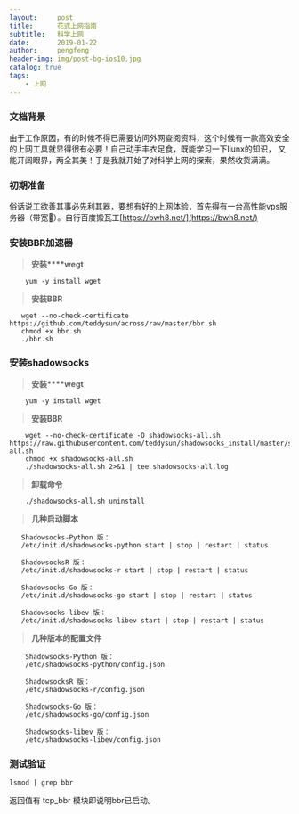 ```yaml
---
layout:     post
title:      花式上网指南
subtitle:   科学上网
date:       2019-01-22
author:     pengfeng
header-img: img/post-bg-ios10.jpg
catalog: true
tags:
    - 上网
---
```


### 文档背景

   由于工作原因，有的时候不得已需要访问外网查阅资料，这个时候有一款高效安全的上网工具就显得很有必要！自己动手丰衣足食，既能学习一下liunx的知识，
 又能开阔眼界，两全其美！于是我就开始了对科学上网的探索，果然收货满满。

### 初期准备

   俗话说工欲善其事必先利其器，要想有好的上网体验，首先得有一台高性能vps服务器（带宽👻）。自行百度搬瓦工[https://bwh8.net/](https://bwh8.net/)
   
### 安装BBR加速器
   >**安装****wegt**
   
        yum -y install wget
       
   >**安装BBR**
   
       wget --no-check-certificate https://github.com/teddysun/across/raw/master/bbr.sh
       chmod +x bbr.sh
       ./bbr.sh

### 安装shadowsocks

   >**安装****wegt**
        
        yum -y install wget
        
   >**安装BBR**
        
        wget --no-check-certificate -O shadowsocks-all.sh https://raw.githubusercontent.com/teddysun/shadowsocks_install/master/shadowsocks-all.sh
        chmod +x shadowsocks-all.sh
        ./shadowsocks-all.sh 2>&1 | tee shadowsocks-all.log
        
   >**卸载命令**
        
        ./shadowsocks-all.sh uninstall
        
   >**几种启动脚本**
   
       Shadowsocks-Python 版：
       /etc/init.d/shadowsocks-python start | stop | restart | status
       
       ShadowsocksR 版：
       /etc/init.d/shadowsocks-r start | stop | restart | status
       
       Shadowsocks-Go 版：
       /etc/init.d/shadowsocks-go start | stop | restart | status
       
       Shadowsocks-libev 版：
       /etc/init.d/shadowsocks-libev start | stop | restart | status 
        
   >**几种版本的配置文件**
   
        Shadowsocks-Python 版：
        /etc/shadowsocks-python/config.json
        
        ShadowsocksR 版：
        /etc/shadowsocks-r/config.json
        
        Shadowsocks-Go 版：
        /etc/shadowsocks-go/config.json
        
        Shadowsocks-libev 版：
        /etc/shadowsocks-libev/config.json

### 测试验证
    
    lsmod | grep bbr  
   返回值有 tcp_bbr 模块即说明bbr已启动。